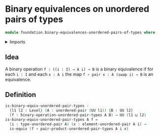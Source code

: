 # Binary equivalences on unordered pairs of types

```agda
module foundation.binary-equivalences-unordered-pairs-of-types where
```

<details><summary>Imports</summary>

```agda
open import foundation.binary-operations-unordered-pairs-of-types
open import foundation.products-unordered-pairs-of-types
open import foundation.unordered-pairs

open import foundation-core.equivalences
open import foundation-core.functions
open import foundation-core.universe-levels
```

</details>

## Idea

A binary operation `f : ((i : I) → A i) → B` is a binary equivalence if for each
`i : I` and each `x : A i` the map `f ∘ pair x : A (swap i) → B` is an
equivalence.

## Definition

```agda
is-binary-equiv-unordered-pair-types :
  {l1 l2 : Level} (A : unordered-pair (UU l1)) {B : UU l2}
  (f : binary-operation-unordered-pair-types A B) → UU (l1 ⊔ l2)
is-binary-equiv-unordered-pair-types A f =
  (i : type-unordered-pair A) (x : element-unordered-pair A i) →
  is-equiv (f ∘ pair-product-unordered-pair-types A i x)
```
